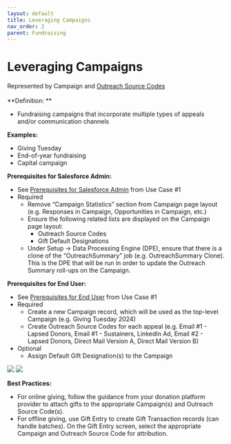 ```yaml
---
layout: default
title: Leveraging Campaigns
nav_order: 2
parent: Fundraising 
---
```


# Leveraging Campaigns

Represented by Campaign and [Outreach Source Codes](https://help.salesforce.com/s/articleView?id=sfdo.NPC_FR_Outreach_Source_Code_Campaigns.htm&type=5) \
 \
**Definition: **



* Fundraising campaigns that incorporate multiple types of appeals and/or communication channels

**Examples:**



* Giving Tuesday
* End-of-year fundraising
* Capital campaign

**Prerequisites for Salesforce Admin:**



* See [Prerequisites for Salesforce Admin](https://docs.google.com/document/d/1R4sRRd1VSMeSmUbVenMY6ci_GE0FLp_FR0fYu99xvYs/edit#bookmark=id.gx3dedhygoag) from Use Case #1
* Required
    * Remove “Campaign Statistics” section from Campaign page layout (e.g. Responses in Campaign, Opportunities in Campaign, etc.)
    * Ensure the following related lists are displayed on the Campaign page layout:
        * Outreach Source Codes
        * Gift Default Designations
    * Under Setup → Data Processing Engine (DPE), ensure that there is a clone of the “OutreachSummary” job (e.g. OutreachSummary Clone). This is the DPE that will be run in order to update the Outreach Summary roll-ups on the Campaign.

**Prerequisites for End User:**



* See [Prerequisites for End User](https://docs.google.com/document/d/1R4sRRd1VSMeSmUbVenMY6ci_GE0FLp_FR0fYu99xvYs/edit#bookmark=id.knb9325eefm8) from Use Case #1
* Required
    * Create a new Campaign record, which will be used as the top-level Campaign (e.g. Giving Tuesday 2024)
    * Create Outreach Source Codes for each appeal (e.g. Email #1 - Lapsed Donors, Email #1 - Sustainers, LinkedIn Ad, Email #2 - Lapsed Donors, Direct Mail Version A, Direct Mail Version B)
* Optional
    * Assign Default Gift Designation(s) to the Campaign

<img src= “assets/images/LeveragingCampaigns1.png”>

<img src= “assets/images/LeveragingCampaigns2.png”>
 
 **Best Practices:**



* For online giving, follow the guidance from your donation platform provider to attach gifts to the appropriate Campaign(s) and Outreach Source Code(s).
* For offline giving, use Gift Entry to create Gift Transaction records (can handle batches). On the Gift Entry screen, select the appropriate Campaign and Outreach Source Code for attribution.
